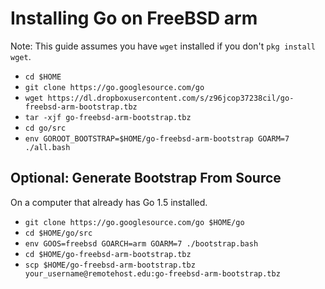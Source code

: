 # Installing Go on FreeBSD arm

Note: This guide assumes you have `wget` installed if you don't `pkg install wget`.

* `cd $HOME`
* `git clone https://go.googlesource.com/go`
* `wget https://dl.dropboxusercontent.com/s/z96jcop37238cil/go-freebsd-arm-bootstrap.tbz`
* `tar -xjf go-freebsd-arm-bootstrap.tbz`
* `cd go/src`
* `env GOROOT_BOOTSTRAP=$HOME/go-freebsd-arm-bootstrap GOARM=7 ./all.bash`


## Optional: Generate Bootstrap From Source
On a computer that already has Go 1.5 installed.

* `git clone https://go.googlesource.com/go $HOME/go`
* `cd $HOME/go/src`
* `env GOOS=freebsd GOARCH=arm GOARM=7 ./bootstrap.bash`
* `cd $HOME/go-freebsd-arm-bootstrap.tbz`
* `scp $HOME/go-freebsd-arm-bootstrap.tbz your_username@remotehost.edu:go-freebsd-arm-bootstrap.tbz`
